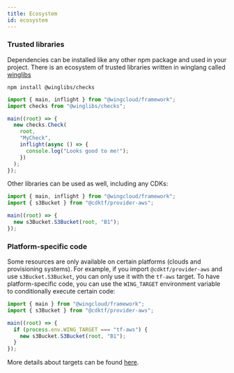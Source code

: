 ```yaml
---
title: Ecosystem
id: ecosystem
---
```


### Trusted libraries

Dependencies can be installed like any other npm package and used in your project.
There is an ecosystem of trusted libraries written in winglang called [winglibs](https://github.com/winglang/winglibs)

```shell
npm install @winglibs/checks
```

```ts
import { main, inflight } from "@wingcloud/framework";
import checks from "@winglibs/checks";

main((root) => {
  new checks.Check(
    root,
    "MyCheck",
    inflight(async () => {
      console.log("Looks good to me!");
    })
  );
});
```

Other libraries can be used as well, including any CDKs:

```ts
import { main, inflight } from "@wingcloud/framework";
import { s3Bucket } from "@cdktf/provider-aws";

main((root) => {
  new s3Bucket.S3Bucket(root, "B1");
});
```

### Platform-specific code

Some resources are only available on certain platforms (clouds and provisioning systems). For example, if you import `@cdktf/provider-aws` and use `s3Bucket.S3Bucket`, you can only use it with the `tf-aws` target. To have platform-specific code, you can use the `WING_TARGET` environment variable to conditionally execute certain code:

```ts
import { main } from "@wingcloud/framework";
import { s3Bucket } from "@cdktf/provider-aws";

main((root) => {
  if (process.env.WING_TARGET === "tf-aws") {
    new s3Bucket.S3Bucket(root, "B1");
  }
});
```

More details about targets can be found [here](/docs/category/platforms).
